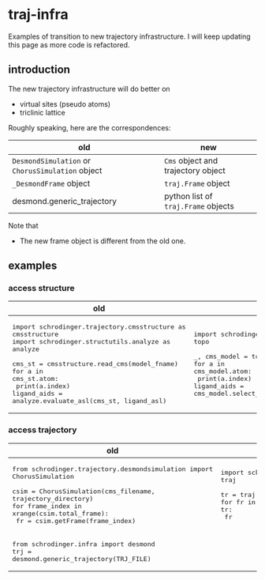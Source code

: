 # traj-infra
Examples of transition to new trajectory infrastructure. 
I will keep updating this page as more code is refactored.

## introduction

The new trajectory infrastructure will do better on

* virtual sites (pseudo atoms)
* triclinic lattice



Roughly speaking, here are the correspondences:

old | new 
--- | --- 
`DesmondSimulation` or `ChorusSimulation` object | `Cms` object and trajectory object
`_DesmondFrame` object | `traj.Frame` object
desmond.generic_trajectory | python list of `traj.Frame` objects

Note that 

* The new frame object is different from the old one. 


## examples 

### access structure
| old | new 
| --- | --- 
| <pre>import schrodinger.trajectory.cmsstructure as cmsstructure<br>import schrodinger.structutils.analyze as analyze<br><br>cms_st = cmsstructure.read_cms(model_fname)<br>for a in cms_st.atom:<br>    print(a.index)<br>ligand_aids = analyze.evaluate_asl(cms_st, ligand_asl) </pre> | <pre>import schrodinger.application.desmond.packages.topo as topo<br><br>_, cms_model = topo.read_cms(model_fname)<br>for a in cms_model.atom:<br>    print(a.index)<br>ligand_aids = cms_model.select_atom(ligand_asl)</pre>
 
### access trajectory 

|old | new
| --- | --- 
|<pre>from schrodinger.trajectory.desmondsimulation import ChorusSimulation<br><br>csim = ChorusSimulation(cms_filename, trajectory_directory)<br>for frame_index in xrange(csim.total_frame):<br>    fr = csim.getFrame(frame_index) </pre> | <pre>import schrodinger.application.desmond.packages.traj as traj<br><br>tr = traj.read_traj(trajectory_directory)<br>for fr in tr:<br>    fr </pre>
|<pre>from schrodinger.infra import desmond<br>trj = desmond.generic_trajectory(TRJ_FILE)</pre>|


